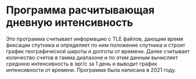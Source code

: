 # Программа расчитывающая дневную интенсивность
Это программа считывает информацию с TLE файлов, дающим время фиксации спутника и определяет по ним положение спутника и строит график географической широты и долготы от времени. Далее считывает количество счетов в гамма диапазоне и по этим данным вычисляет среднюю интенсивность в эрг/с за 1 день и выводит график интенсивности от времени. Программа была написана в 2021 году. 
